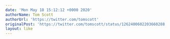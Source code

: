 ```yaml
---
date: 'Mon May 18 15:12:12 +0000 2020'
authorName: Tom Scott
authorUrl: 'https://twitter.com/tomscott'
originalPost: 'https://twitter.com/tomscott/status/1262400602203660288'
layout: like
---
```

